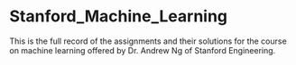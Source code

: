 Stanford_Machine_Learning
=========================

This is the full record of the assignments and their solutions for the course on machine learning offered by Dr. Andrew Ng of Stanford Engineering.